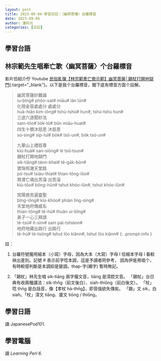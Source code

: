 ```yaml
---
layout: post
title: 2023-09-04-學習日記：〈幽冥菩薩〉台羅標音
date: 2023-09-04
author: 潘科元
categories: [日記]
---
```

## 學習台語
## 林宗範先生唱牽亡歌〈幽冥菩薩〉个台羅標音

影片佮紹介佇 Youtube [民俗亂彈【林宗範牽亡歌示範】幽冥菩薩│錫杖打開地獄門](https://youtu.be/8ypuRfdj1ZM?si=QxGR6YGxjIR7C7Yp){:target="_blank"}。以下是我个台羅標音，閣下底有標音方面个註解。

> 幽冥菩薩妙難論  
> iu-bîng# phôo-sat# miāu# lân lūn#  
> 化現金容處處分 處處分  
> huà-hiān kim-iông# tshù-tshù# hun#, tshù-tshù hun#  
> 三途六道聞妙法  
> sam-tôo# lio̍k-tō# bûn miāu-huat#  
> 四生十類沐慈恩 沐慈恩  
> sù-sing# si̍p-luī# bo̍k# tsû-un#, bo̍k tsû-un#  
> 
> 九華山上禮慈尊  
> kiú-huâ# san-siōng# lé tsû-tsun#  
> 錫杖打開地獄門  
> sik-tiāng# tánn-khai# tē-ga̍k-bûn#  
> 寶珠照澈天堂路  
> pó-tsu# tsiàu-thiat# thian-tông-lōo#  
> 救渡亡魂出苦淪 出苦淪  
> kiù-tōo# bông-hûn# tshut khóo-lûn#, tshut khóo-lûn#  
> 
> 冥陽救苦遍靈聖  
> bîng-iông# kiù-khóo# phiàn lîng-sìng#  
> 天堂地府傳威名  
> thian-tông# tē-hú# thuân ui-bîng#  
> 弟子一心三拜請  
> tē-tsú# it-sim# sam pài-tshiánn#  
> 地府地藏出路行 出路行  
> tē-hú# tē-tsōng# tshut lōo kiânn#, tshut lōo kiânn#
{: .prompt-info }

註：

1. 台羅符號攏用細本（小寫）字母，因為大本（大寫）字母 I
佮細本字母 l 看較袂出差別。記號 # 表示前字唸本調，這是予讀者罔參考，
因為伊是用唱个，有時較僫判斷是本調抑是變調。thap-字(襯字) 暫時無記。

2. 「錫杖」林先生唱 sik-tiāng 兩字攏文音，tiāng 是漳腔文音。
「錫杖」台日典有收兩種講法：sik-thn̄g（前文後白）、siah-thiōng（前白後文）。
「杖」唸 thn̄g 是白話音，像【孝杖 hà-thn̄g】，即音強欲失傳矣。
「錫」文 sik，白 siah。「杖」漳文 tiāng、廈文 tiōng / thiōng。

## 學習日語
讀 JapanesePod101.

## 學習電腦
讀 *Learning Perl 6*.

